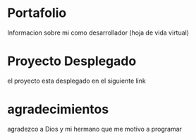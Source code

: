 <h1>Portafolio</h1>
  <p>Informacion sobre mi como desarrollador (hoja de vida virtual)</p>
 <h1>Proyecto  Desplegado </h1>
    <p> el proyecto esta desplegado en el siguiente link</p>
            <a href="https://codebyluis.netlify.app"></a>
        <h1>agradecimientos</h1>
    <p>agradezco a Dios y mi hermano que me motivo a programar</p>

